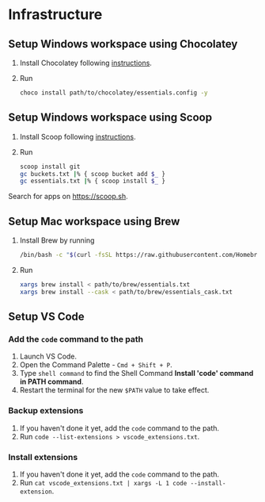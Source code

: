 # Infrastructure

## Setup Windows workspace using Chocolatey

1. Install Chocolatey following
   [instructions](https://chocolatey.org/install#individual).
2. Run

   ```bash
   choco install path/to/chocolatey/essentials.config -y
   ```

## Setup Windows workspace using Scoop

1. Install Scoop following
   [instructions](https://github.com/ScoopInstaller/Install#installation).
2. Run

   ```bash
   scoop install git
   gc buckets.txt |% { scoop bucket add $_ }
   gc essentials.txt |% { scoop install $_ }
   ```

Search for apps on <https://scoop.sh>.

## Setup Mac workspace using Brew

1. Install Brew by running

   ```bash
   /bin/bash -c "$(curl -fsSL https://raw.githubusercontent.com/Homebrew/install/HEAD/install.sh)"
   ```

2. Run

   ```bash
   xargs brew install < path/to/brew/essentials.txt
   xargs brew install --cask < path/to/brew/essentials_cask.txt
   ```

## Setup VS Code

### Add the `code` command to the path

1. Launch VS Code.
2. Open the Command Palette - `Cmd + Shift + P`.
3. Type `shell command` to find the Shell Command **Install 'code' command in
   PATH command**.
4. Restart the terminal for the new `$PATH` value to take effect.

### Backup extensions

1. If you haven't done it yet, add the `code` command to the path.
2. Run `code --list-extensions > vscode_extensions.txt`.

### Install extensions

1. If you haven't done it yet, add the `code` command to the path.
2. Run `cat vscode_extensions.txt | xargs -L 1 code --install-extension`.
